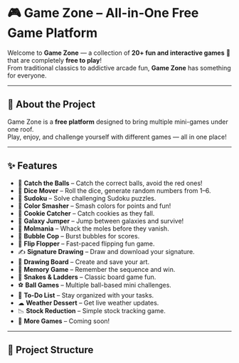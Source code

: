  # 🎮 Game Zone – All-in-One Free Game Platform  

Welcome to **Game Zone** — a collection of **20+ fun and interactive games** 🎯 that are completely **free to play**!  
From traditional classics to addictive arcade fun, **Game Zone** has something for everyone.  

---

## 🚀 About the Project  

Game Zone is a **free platform** designed to bring multiple mini-games under one roof.  
Play, enjoy, and challenge yourself with different games — all in one place!  

---

## ✨ Features  

- 🏀 **Catch the Balls** – Catch the correct balls, avoid the red ones!  
- 🎲 **Dice Mover** – Roll the dice, generate random numbers from 1–6.  
- 🧩 **Sudoku** – Solve challenging Sudoku puzzles.  
- 🌈 **Color Smasher** – Smash colors for points and fun!  
- 🍪 **Cookie Catcher** – Catch cookies as they fall.  
- 🌌 **Galaxy Jumper** – Jump between galaxies and survive!  
- 🐹 **Molmania** – Whack the moles before they vanish.  
- 🔵 **Bubble Cop** – Burst bubbles for scores.  
- 🔄 **Flip Flopper** – Fast-paced flipping fun game.  
- ✍ **Signature Drawing** – Draw and download your signature.  
- 🎨 **Drawing Board** – Create and save your art.  
- 🧠 **Memory Game** – Remember the sequence and win.  
- 🐍 **Snakes & Ladders** – Classic board game fun.  
- ⚽ **Ball Games** – Multiple ball-based mini challenges.  
- 📝 **To-Do List** – Stay organized with your tasks.  
- ☁ **Weather Dessert** – Get live weather updates.  
- 📉 **Stock Reduction** – Simple stock tracking game.  
- 🎯 **More Games** – Coming soon!  

---

## 📂 Project Structure  

